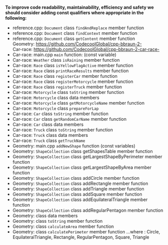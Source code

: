 **To improve code readability, maintainability, efficiency and safety we should consider adding **const** qualifiers where appropriate in the following:**

- reference.cpp: `Document` class `findAndReplace` member function
- reference.cpp: `Document` class `findContext` member function
- reference.cpp: `Document` class `getContent` member function <br>
Geometry: https://github.com/CodecoolGlobal/cpp-bbraun-2-<YOUR GITHUB NAME> <br>
Car-race: https://github.com/CodecoolGlobal/cpp-bbraun-2-car-race-<YOUR GITHUB NAME>
- Car-race: main.cpp `main` function: (const variable)
- Car-race: `Weather` class `isRaining` member function
- Car-race: `Race` class `isYellowFlagActive` member function
- Car-race: `Race` class `printRaceResults` member function
- Car-race: `Race` class `registerCar` member function
- Car-race: `Race` class `registerMotorcycle` member function
- Car-race: `Race` class `registerTruck` member function
- Car-race: `Motorcycle` class `toString` member function
- Car-race: `Motorcycle` class data members
- Car-race: `Motorcycle` class `getMotorcycleName` member function
- Car-race: `Motorcycle` class `prepareForLap`
- Car-race: `Car` class `toString` member function
- Car-race: `Car` class `getRandomCarName` member function
- Car-race: `Car` class data members
- Car-race: `Truck` class `toString` member function
- Car-race: `Truck` class data members
- Car-race: `Truck` class `getTruckName`
- Geometry: main.cpp `addNewShape` function (const variables)
- Geometry: `ShapeCollection` class getShapesTable member function
- Geometry: `ShapeCollection` class getLargestShapeByPerimeter member function
- Geometry: `ShapeCollection` class getLargestShapeByArea member function
- Geometry: `ShapeCollection` class addCircle member function
- Geometry: `ShapeCollection` class addRectangle member function
- Geometry: `ShapeCollection` class addTriangle member function
- Geometry: `ShapeCollection` class addSquare member function
- Geometry: `ShapeCollection` class addEquilateralTriangle member function
- Geometry: `ShapeCollection` class addRegularPentagon member function
- Geometry: <Shape> class data members
- Geometry: <Shape> class `toString` member function
- Geometry: <Shape> class `calculateArea` member function
- Geometry: <Shape> class `calculatePerimeter` member function
...where <Shape>: Circle, EquilateralTriangle, Rectangle, RegularPentagon, Square, Triangle
